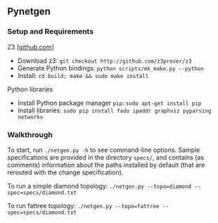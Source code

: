 ## Pynetgen

### Setup and Requirements

Z3 [[github.com](https://github.com/Z3Prover/z3#python)]
* Download z3: `git checkout http://github.com/z3prover/z3`
* Generate Python bindings: `python scripts/mk_make.py --python`
* Install: `cd build; make && sudo make install`

Python libraries  
* Install Python package manager `pip`: `sudo apt-get install pip`  
* Install libraries: `sudo pip install fado ipaddr graphviz pyparsing networkx`  


### Walkthrough

To start, run `./netgen.py -h` to see command-line options.  Sample specifications are provided in the directory `specs/`, and contains (as comments) information about the paths installed by default (that are rerouted with the change specification).

To run a simple diamond topology: `./netgen.py --topo=diamond --spec=specs/diamond.txt`

To run fattree topology: `./netgen.py --topo=fattree --spec=specs/diamond.txt`
